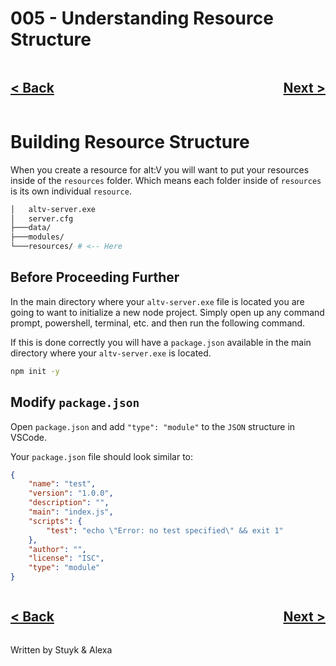 # 005 - Understanding Resource Structure

<div style="text-align: right">
    <div style="display: flex; justify-content: space-between;">
        <a href="./004.md">
            <h2>< Back</h2>
        </a>
        <a href="./006.md">
            <h2>Next ></h2>
        </a>
    </div>
</div>

# Building Resource Structure

When you create a resource for alt:V you will want to put your resources inside of the `resources` folder. Which means each folder inside of `resources` is its own individual `resource`.

```sh
│   altv-server.exe
│   server.cfg
├───data/
├───modules/
└───resources/ # <-- Here
```

## Before Proceeding Further

In the main directory where your `altv-server.exe` file is located you are going to want to initialize a new node project. Simply open up any command prompt, powershell, terminal, etc. and then run the following command.

If this is done correctly you will have a `package.json` available in the main directory where your `altv-server.exe` is located.

```sh
npm init -y
```

## Modify `package.json`

Open `package.json` and add `"type": "module"` to the `JSON` structure in VSCode.

Your `package.json` file should look similar to:

```json
{
    "name": "test",
    "version": "1.0.0",
    "description": "",
    "main": "index.js",
    "scripts": {
        "test": "echo \"Error: no test specified\" && exit 1"
    },
    "author": "",
    "license": "ISC",
    "type": "module"
}
```

<div style="text-align: right">
    <div style="display: flex; justify-content: space-between;">
        <a href="./004.md">
            <h2>< Back</h2>
        </a>
        <a href="./006.md">
            <h2>Next ></h2>
        </a>
    </div>
</div>

Written by Stuyk & Alexa
